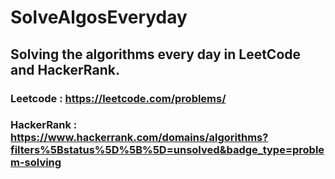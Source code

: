# SolveAlgosEveryday

## Solving the algorithms every day in LeetCode and HackerRank.

### Leetcode : https://leetcode.com/problems/
### HackerRank : https://www.hackerrank.com/domains/algorithms?filters%5Bstatus%5D%5B%5D=unsolved&badge_type=problem-solving
